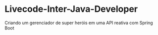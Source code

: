 # Livecode-Inter-Java-Developer

Criando um gerenciador de super heróis em uma API reativa com Spring Boot

